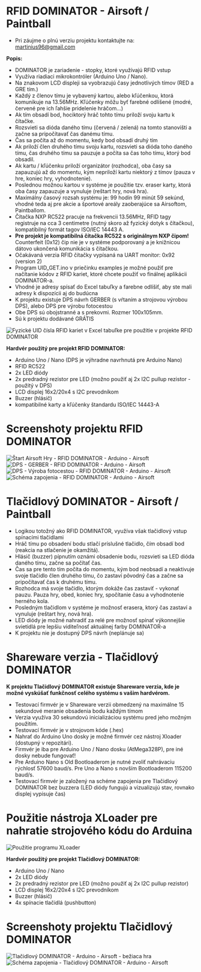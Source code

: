 # RFID DOMINATOR - Airsoft / Paintball
* Pri záujme o plnú verziu projektu kontaktujte na: martinius96@gmail.com

**Popis:**
* DOMINATOR je zariadenie - stopky, ktoré využívajú RFID vstup
* Využíva riadiaci mikrokontróler (Arduino Uno / Nano).
* Na znakovom LCD displeji sa vyobrazujú časy jednotlivých tímov (RED a GRE tím.)
* Každý z členov tímu je vybavený kartou, alebo kľúčenkou, ktorá komunikuje na 13.56MHz. Kľúčenky môžu byť farebné odlíšené (modré, červené pre ich ľahšie pridelenie hráčom...)
* Ak tím obsadí bod, hociktorý hráč tohto tímu priloží svoju kartu k čítačke. 
* Rozsvieti sa dióda daného tímu (červená / zelená) na tomto stanovišti a začne sa pripočítavať čas danému tímu. 
* Čas sa počíta až do momentu, kedy bod obsadí druhý tím 
* Ak priloží člen druhého tímu svoju kartu, rozsvieti sa dióda toho daného tímu, čas druhého tímu sa pauzuje a počíta sa čas toho tímu, ktorý bod obsadil. 
* Ak kartu / kľúčenku priloží organizátor (rozhodca), oba časy sa zapauzujú až do momentu, kým nepriloží kartu niektorý z tímov (pauza v hre, koniec hry, vyhodnotenie). 
* Poslednou možnou kartou v systéme je použitie tzv. eraser karty, ktorá oba časy zapauzuje a vynuluje (reštart hry, nová hra).
* Maximálny časový rozsah systému je: 99 hodín 99 minút 59 sekúnd, vhodné teda aj pre akcie a športové areály zaoberajúce sa Airsoftom, Paintballom. 
* Čítačka NXP RC522 pracuje na frekvencii 13.56MHz, RFID tagy registruje na cca 3 centimetre (nutný skoro až fyzický dotyk s čítačkou), kompatibilný formát tagov ISO/IEC 14443 A.
* **Pre projekt je kompatibilná čítačka RC522 s originálnym NXP čipom!** Counterfeit (0x12) čip nie je v systéme podporovaný a je knižnicou dátovo ukončená komunikácia s čítačkou.
* Očakávaná verzia RFID čítačky vypísaná na UART monitor: 0x92 (version 2) 
* Program UID_GET.ino v priečinku examples je možné použiť pre načítanie kódov z RFID kariet, ktoré chcete použiť vo finálnej aplikácii DOMINATOR-a.
* Vhodné je adresy spísať do Excel tabuľky a farebne odlíšiť, aby ste mali adresy k dispozícii aj do budúcna
* K projektu existuje DPS návrh GERBER (s vŕtaním a strojovou výrobou DPS), alebo DPS pre výrobu fotocestou
* Obe DPS sú obojstranné a s prekovmi. Rozmer 100x105mm.
* Sú k projektu dodávané GRÁTIS

![Fyzické UID čísla RFID kariet v Excel tabuľke pre použitie v projekte RFID DOMINATOR](https://i.imgur.com/LvXPxVq.png)

**Hardvér použitý pre projekt RFID DOMINATOR:**
* Arduino Uno / Nano (DPS je výhradne navrhnutá pre Arduino Nano)
* RFID RC522
* 2x LED diódy
* 2x predradný rezistor pre LED (možno použiť aj 2x I2C pullup rezistor - použitý v DPS)
* LCD displej 16x2/20x4 s I2C prevodníkom
* Buzzer (hlásič)
* kompatibilné karty a kľúčenky štandardu ISO/IEC 14443-A
# Screenshoty projektu RFID DOMINATOR
![Štart Airsoft Hry - RFID DOMINATOR - Arduino - Airsoft](https://i.imgur.com/OY0geF2.jpg)
![DPS - GERBER - RFID DOMINATOR - Arduino - Airsoft](https://i.imgur.com/YMe2Y4L.png)
![DPS - Výroba fotocestou - RFID DOMINATOR - Arduino - Airsoft](https://i.imgur.com/cbZssQT.png)
![Schéma zapojenia - RFID DOMINATOR - Arduino - Airsoft](https://i.imgur.com/g5ufkBO.png)

# Tlačidlový DOMINATOR - Airsoft / Paintball
* Logikou totožný ako RFID DOMINATOR, využíva však tlačidlový vstup spínacími tlačidlami
* Hráč tímu po obsadení bodu stlačí príslušné tlačidlo, čím obsadí bod (reakcia na stlačenie je okamžitá). 
* Hlásič (buzzer) pípnutím oznámi obsadenie bodu, rozsvieti sa LED dióda daného tímu, začne sa počítať čas.
* Čas sa pre tento tím počíta do momentu, kým bod neobsadí a neaktivuje svoje tlačidlo člen druhého tímu, čo zastaví pôvodný čas a začne sa pripočítavať čas k druhému tímu.
* Rozhodca má svoje tlačidlo, ktorým dokáže čas zastaviť - vykonať pauzu. Pauza hry, obed, koniec hry, spočítanie času a vyhodnotenie herného kola.
* Posledným tlačidlom v systéme je možnosť erasera, ktorý čas zastaví a vynuluje (reštart hry, nová hra). 
* LED diódy je možné nahradiť za relé pre možnosť spínať výkonnejšie svietidlá pre lepšiu viditeľnosť aktuálnej farby DOMINATOR-a
* K projektu nie je dostupný DPS návrh (neplánuje sa)

# Shareware verzia - Tlačidlový DOMINATOR
**K projektu Tlačidlový DOMINATOR existuje Shareware verzia, kde je možné vyskúšať funkčnosť celého systému s vašim hardvérom.**
* Testovací firmvér je v Shareware verzii obmedzený na maximálne 15 sekundové meranie obsadenia bodu každým tímom
* Verzia využíva 30 sekundovú inicializáciou systému pred jeho možným použitím. 
* Testovací firmvér je v strojovom kóde (.hex)
* Nahrať do Arduino Uno dosky je možné firmvér cez nástroj Xloader (dostupný v repozitári).
* Firmvér je iba pre Arduino Uno / Nano dosku (AtMega328P), pre iné dosky nebude fungovať!
* Pre Arduino Nano s Old Bootloaderom je nutné zvoliť nahrávaciu rýchlosť 57600 baud/s. Pre Uno a Nano s novším Bootloaderom 115200 baud/s.
* Testovací firmvér je založený na schéme zapojenia pre Tlačidlový DOMINATOR bez buzzera (LED diódy fungujú a vizualizujú stav, rovnako displej vypisuje čas)
# Použitie nástroja XLoader pre nahratie strojového kódu do Arduina
![Použitie programu XLoader](https://i.imgur.com/jpKuhTc.png)

**Hardvér použitý pre projekt Tlačidlový DOMINATOR:**
* Arduino Uno / Nano
* 2x LED diódy
* 2x predradný rezistor pre LED (možno použiť aj 2x I2C pullup rezistor)
* LCD displej 16x2/20x4 s I2C prevodníkom
* Buzzer (hlásič)
* 4x spínacie tlačidlá (pushbutton)

# Screenshoty projektu Tlačidlový DOMINATOR
![Tlačidlový DOMINATOR - Arduino - Airsoft - bežiaca hra](https://i.imgur.com/yuHmpZa.jpg)
![Schéma zapojenia - Tlačidlový DOMINATOR - Arduino - Airsoft](https://i.imgur.com/D9KcneX.png)
